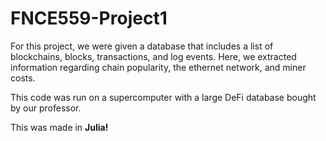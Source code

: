 # FNCE559-Project1

For this project, we were given a database that includes a list of blockchains, blocks, transactions, and log events. Here, we extracted information regarding chain popularity, the ethernet network, and miner costs.

This code was run on a supercomputer with a large DeFi database bought by our professor.

This was made in **Julia!**
